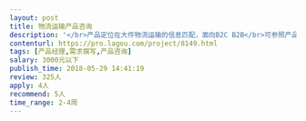 ```yaml
---                
layout: post       
title: 物流运输产品咨询           
description: '</br>产品定位在大件物流运输的信息匹配，面向B2C B2B</br>可参照产品：快递100</br>需要有互联网+物流行业经验的产品经理，帮助完成MRD</br>详细报告需包含：竞品分析、市场调研、项目可行性分析</br></br>如果产品经理感兴趣，项目完成后也可以继续合作</br>'     
contenturl: https://pro.lagou.com/project/8149.html      
tags: [产品经理,需求撰写,产品咨询]            
salary: 3000元以下          
publish_time: 2018-05-29 14:41:19         
review: 325人                   
apply: 4人                   
recommend: 5人                   
time_range: 2-4周              
---                 
```

